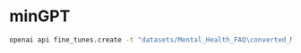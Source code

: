 # minGPT


```bash
openai api fine_tunes.create -t "datasets/Mental_Health_FAQ\converted_Mental_Health_FAQ_prepared.jsonl" -m davinci
```
